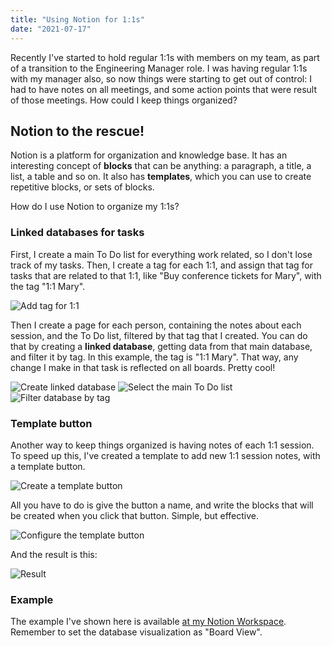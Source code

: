 ```yaml
---
title: "Using Notion for 1:1s"
date: "2021-07-17"
---
```


Recently I've started to hold regular 1:1s with members on my team, as part of a transition to the
Engineering Manager role. I was having regular 1:1s with my manager also, so now things were starting
to get out of control: I had to have notes on all meetings, and some action points that were result
of those meetings. How could I keep things organized?

## Notion to the rescue!

Notion is a platform for organization and knowledge base. It has an interesting concept of **blocks**
that can be anything: a paragraph, a title, a list, a table and so on. It also has **templates**,
which you can use to create repetitive blocks, or sets of blocks.

How do I use Notion to organize my 1:1s?

### Linked databases for tasks

First, I create a main To Do list for everything work related, so I don't lose track of my tasks.
Then, I create a tag for each 1:1, and assign that tag for tasks that are related to that 1:1, like
"Buy conference tickets for Mary", with the tag "1:1 Mary".

![Add tag for 1:1](/images/posts/notion0.png)

Then I create a page for each person, containing the notes about each session, and the To Do list,
filtered by that tag that I created. You can do that by creating a **linked database**, getting data
from that main database, and filter it by tag. In this example, the tag is "1:1 Mary". That way, any
change I make in that task is reflected on all boards. Pretty cool!

![Create linked database](/images/posts/notion1.png)
![Select the main To Do list](/images/posts/notion2.png)
![Filter database by tag](/images/posts/notion3.png)

### Template button

Another way to keep things organized is having notes of each 1:1 session. To speed up this, I've
created a template to add new 1:1 session notes, with a template button.

![Create a template button](/images/posts/notion4.png)

All you have to do is give the button a name, and write the blocks that will be created when you click
that button. Simple, but effective.

![Configure the template button](/images/posts/notion5.png)

And the result is this:

![Result](/images/posts/notion6.png)

### Example

The example I've shown here is available [at my Notion Workspace](https://shadowmaru.notion.site/1-1s-Example-fb8de172acd745318812c2fa5cc7d1eb). Remember to set the database visualization as "Board View".
